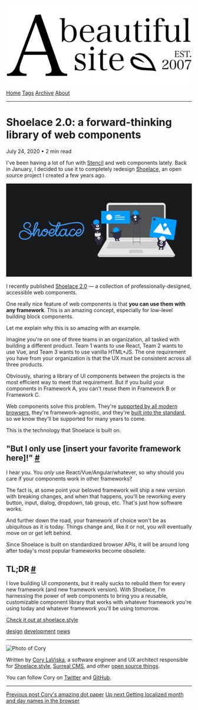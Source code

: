 <a href="../../index.html" class="header-link"><img src="../../images/logos/wordmark.svg" alt="A Beautiful Site" class="wordmark" /></a> <a href="../../index.html" class="nav-item">Home</a> <a href="../../tags/index.html" class="nav-item">Tags</a> <a href="../index.html" class="nav-item">Archive</a> <a href="../../about/index.html" class="nav-item">About</a>

------------------------------------------------------------------------

Shoelace 2.0: a forward-thinking library of web components
==========================================================

July 24, 2020 • 2 min read

I've been having a lot of fun with [Stencil](https://stenciljs.com/) and web components lately. Back in January, I decided to use it to completely redesign [Shoelace](https://shoelace.style/), an open source project I created a few years ago.

![Screenshot of the Shoelace 2 logo](../../images/shoelace-2-splash.png)

I recently published [Shoelace 2.0](https://shoelace.style/) — a collection of professionally-designed, accessible web components.

One really nice feature of web components is that **you can use them with any framework**. This is an amazing concept, especially for low-level building block components.

Let me explain why this is so amazing with an example.

Imagine you're on one of three teams in an organization, all tasked with building a different product. Team 1 wants to use React, Team 2 wants to use Vue, and Team 3 wants to use vanilla HTML+JS. The one requirement you have from your organization is that the UX must be consistent across all three products.

Obviously, sharing a library of UI components between the projects is the most efficient way to meet that requirement. But if you build your components in Framework A, you can't reuse them in Framework B or Framework C.

Web components solve this problem. They're [supported by all modern browsers](https://caniuse.com/#feat=custom-elementsv1), they're framework-agnostic, and they're [built into the standard](https://developer.mozilla.org/en-US/docs/Web/Web_Components), so we know they'll be supported for many years to come.

This is the technology that Shoelace is built on.

"But I only use \[insert your favorite framework here\]!" <a href="#%22but-i-only-use-%5Binsert-your-favorite-framework-here%5D!%22" class="direct-link">#</a>
--------------------------------------------------------------------------------------------------------------------------------------------------------------

I hear you. You *only* use React/Vue/Angular/whatever, so why should you care if your components work in other frameworks?

The fact is, at some point your beloved framework will ship a new version with breaking changes, and when that happens, you'll be reworking every button, input, dialog, dropdown, tab group, etc. That's just how software works.

And further down the road, your framework of choice won't be as ubiquitous as it is today. Things change and, like it or not, you will eventually move on or get left behind.

Since Shoelace is built on standardized browser APIs, it will be around long after today's most popular frameworks become obsolete.

TL;DR <a href="#tl%3Bdr" class="direct-link">#</a>
--------------------------------------------------

I love building UI components, but it really sucks to rebuild them for every new framework (and new framework version). With Shoelace, I'm harnessing the power of web components to bring you a reusable, customizable component library that works with whatever framework you're using today and whatever framework you'll be using tomorrow.

[Check it out at shoelace.style](https://shoelace.style/)

<a href="../../tags/design/index.html" class="post-tag">design</a> <a href="../../tags/development/index.html" class="post-tag">development</a> <a href="../../tags/news/index.html" class="post-tag">news</a>

------------------------------------------------------------------------

<img src="http://0.gravatar.com/avatar/bf1b3b95fd5b096a3592247c29667b33?s=512" alt="Photo of Cory" class="avatar avatar-small" />

Written by [Cory LaViska](../../index-4.html), a software engineer and UX architect responsible for [Shoelace.style](https://shoelace.style/), [Surreal CMS](https://www.surrealcms.com/), and other [open source things](https://github.com/claviska).

You can follow Cory on [Twitter](https://twitter.com/claviska) and [GitHub](https://github.com/claviska).

------------------------------------------------------------------------

<a href="../corys-amazing-dot-paper/index.html" class="post-nav-previous"><span class="small">Previous post</span> Cory's amazing dot paper</a> <a href="../getting-localized-month-and-day-names-in-the-browser/index.html" class="post-nav-next"><span class="small">Up next</span> Getting localized month and day names in the browser</a>
